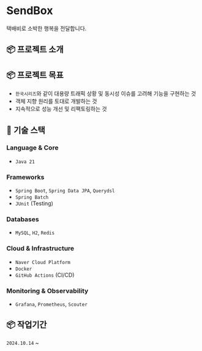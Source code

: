 # SendBox
택배비로 소박한 행복을 전달합니다.

## 📦 프로젝트 소개

## 📦 프로젝트 목표

- `한국시리즈`와 같이 대용량 트래픽 상황 및 동시성 이슈를 고려해 기능을 구현하는 것
- 객체 지향 원리를 토대로 개발하는 것
- 지속적으로 성능 개선 및 리팩토링하는 것

## 📌 **기술 스택**

### **Language & Core**
- `Java 21`

### **Frameworks**
- `Spring Boot`, `Spring Data JPA`, `Querydsl`
- `Spring Batch`
- `JUnit` (Testing)

### **Databases**
- `MySQL`, `H2`, `Redis`

### **Cloud & Infrastructure**
- `Naver Cloud Platform`
- `Docker`
- `GitHub Actions` (CI/CD)

### **Monitoring & Observability**
- `Grafana`, `Prometheus`, `Scouter`

## 📦 작업기간

`2024.10.14` ~
